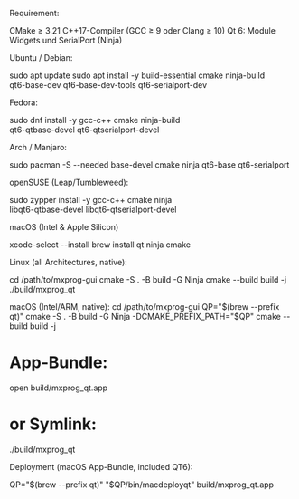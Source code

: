 Requirement:

CMake ≥ 3.21
C++17-Compiler (GCC ≥ 9 oder Clang ≥ 10)
Qt 6: Module Widgets und SerialPort
(Ninja)

Ubuntu / Debian:

sudo apt update
sudo apt install -y build-essential cmake ninja-build \
  qt6-base-dev qt6-base-dev-tools qt6-serialport-dev

Fedora:

sudo dnf install -y gcc-c++ cmake ninja-build \
  qt6-qtbase-devel qt6-qtserialport-devel

Arch / Manjaro:

sudo pacman -S --needed base-devel cmake ninja qt6-base qt6-serialport

openSUSE (Leap/Tumbleweed):

sudo zypper install -y gcc-c++ cmake ninja \
  libqt6-qtbase-devel libqt6-qtserialport-devel

macOS (Intel & Apple Silicon)

xcode-select --install
brew install qt ninja cmake


Linux (all Architectures, native):

cd /path/to/mxprog-gui
cmake -S . -B build -G Ninja
cmake --build build -j
./build/mxprog_qt

macOS (Intel/ARM, native):
cd /path/to/mxprog-gui
QP="$(brew --prefix qt)"
cmake -S . -B build -G Ninja -DCMAKE_PREFIX_PATH="$QP"
cmake --build build -j
# App-Bundle:
open build/mxprog_qt.app
# or Symlink:
./build/mxprog_qt


Deployment (macOS App-Bundle, included QT6):

QP="$(brew --prefix qt)"
"$QP/bin/macdeployqt" build/mxprog_qt.app
